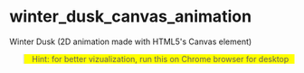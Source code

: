 # winter_dusk_canvas_animation
Winter Dusk (2D animation made with HTML5's Canvas element)

<blockquote style= "background-color: yellow"> Hint: for better vizualization, run this on Chrome browser for desktop</blockquote>
